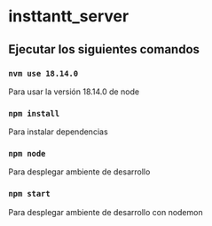 # insttantt_server

## Ejecutar los siguientes comandos 

### `nvm use 18.14.0`

Para usar la versión 18.14.0 de node 
### `npm install`

Para instalar dependencias 
### `npm node`

Para desplegar ambiente de desarrollo 

### `npm start`

Para desplegar ambiente de desarrollo con nodemon
